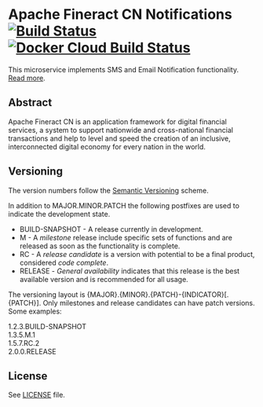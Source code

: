# Apache Fineract CN Notifications [![Build Status](https://api.travis-ci.com/apache/fineract-cn-notifications.svg?branch=develop)](https://travis-ci.com/apache/fineract-cn-notifications) [![Docker Cloud Build Status](https://img.shields.io/docker/cloud/build/apache/fineract-cn-notifications)](https://hub.docker.com/r/apache/fineract-cn-notifications/builds)

This microservice implements SMS and Email Notification functionality.
[Read more](https://cwiki.apache.org/confluence/display/FINERACT/Fineract+CN+Project+Structure#FineractCNProjectStructure-notifications).


## Abstract
Apache Fineract CN is an application framework for digital financial services, a system to support nationwide and cross-national financial transactions and help to level and speed the creation of an inclusive, interconnected digital economy for every nation in the world.

## Versioning
The version numbers follow the [Semantic Versioning](http://semver.org/) scheme.

In addition to MAJOR.MINOR.PATCH the following postfixes are used to indicate the development state.

* BUILD-SNAPSHOT - A release currently in development. 
* M - A _milestone_ release include specific sets of functions and are released as soon as the functionality is complete.
* RC - A _release candidate_ is a version with potential to be a final product, considered _code complete_.
* RELEASE - _General availability_ indicates that this release is the best available version and is recommended for all usage.

The versioning layout is {MAJOR}.{MINOR}.{PATCH}-{INDICATOR}[.{PATCH}]. Only milestones and release candidates can  have patch versions. Some examples:

1.2.3.BUILD-SNAPSHOT  
1.3.5.M.1  
1.5.7.RC.2  
2.0.0.RELEASE

## License
See [LICENSE](LICENSE) file.
